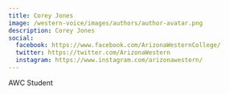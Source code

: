 ```yaml
---
title: Corey Jones
image: /western-voice/images/authors/author-avatar.png
description: Corey Jones
social:
  facebook: https://www.facebook.com/ArizonaWesternCollege/
  twitter: https://twitter.com/ArizonaWestern
  instagram: https://www.instagram.com/arizonawestern/
---
```


AWC Student